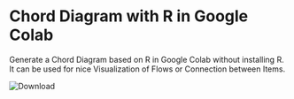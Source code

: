 # Chord Diagram with R in Google Colab
Generate a Chord Diagram based on R in Google Colab without installing R. It can be used for nice Visualization of Flows or Connection between Items.


![Download](https://user-images.githubusercontent.com/8771103/191771399-cbbc57ad-a410-4601-98e1-5ce1d912b3a5.png)
